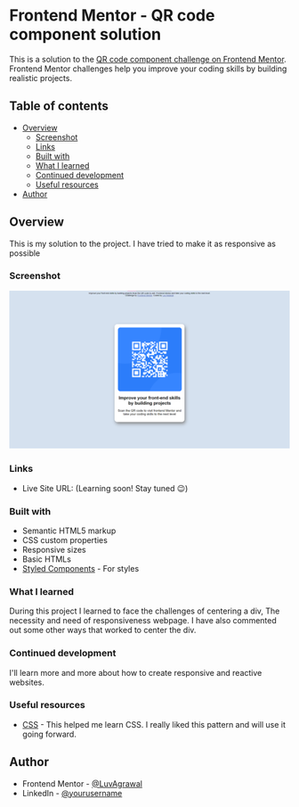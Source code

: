 # Frontend Mentor - QR code component solution

This is a solution to the [QR code component challenge on Frontend Mentor](https://www.frontendmentor.io/challenges/qr-code-component-iux_sIO_H). Frontend Mentor challenges help you improve your coding skills by building realistic projects. 

## Table of contents

- [Overview](#overview)
  - [Screenshot](#screenshot)
  - [Links](#links)
  - [Built with](#built-with)
  - [What I learned](#what-i-learned)
  - [Continued development](#continued-development)
  - [Useful resources](#useful-resources)
- [Author](#author)

## Overview
This is my solution to the project. I have tried to make it as responsive as possible

### Screenshot

![My project](Createddesktop-design.png)

### Links

- Live Site URL: (Learning soon! Stay tuned 😉)

### Built with

- Semantic HTML5 markup
- CSS custom properties
- Responsive sizes
- Basic HTMLs
- [Styled Components](https://styled-components.com/) - For styles

### What I learned

During this project I learned to face the challenges of centering a div, The necessity and need of responsiveness webpage.
I have also commented out some other ways that worked to center the div.


### Continued development

I'll learn more and more about how to create responsive and reactive websites.

### Useful resources

- [CSS](https://www.freecodecamp.org) - This helped me learn CSS. I really liked this pattern and will use it going forward.

## Author

- Frontend Mentor - [@LuvAgrawal](https://www.frontendmentor.io/profile/LuvAgrawal)
- LinkedIn - [@yourusername](https://www.linkedin.com/in/LuvAgrawal)
